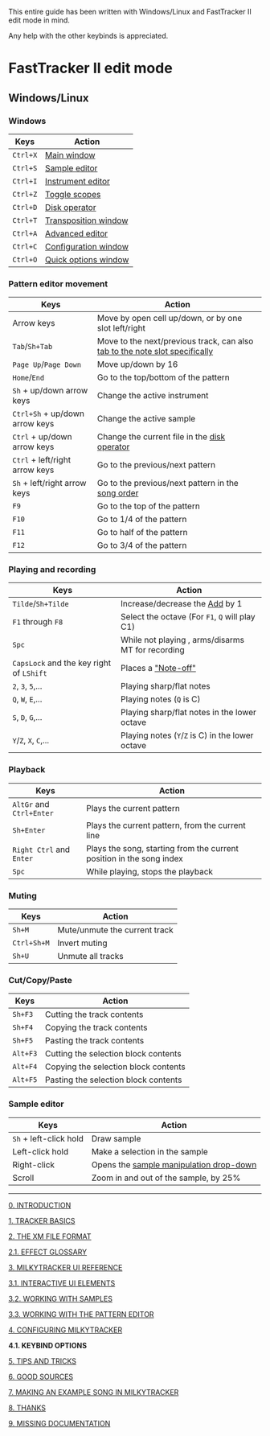 This entire guide has been written with Windows/Linux and FastTracker II edit mode in mind.

Any help with the other keybinds is appreciated.

# FastTracker II edit mode

## Windows/Linux

### Windows

| Keys | Action |
| -    | -      |
| `Ctrl+X` | [Main window](./ui.md#main-window) |
| `Ctrl+S` | [Sample editor](./ui.md#sample-editor) |
| `Ctrl+I` | [Instrument editor](./ui.md#instrument-editor) |
| `Ctrl+Z` | [Toggle scopes](./ui.md#scopes) |
| `Ctrl+D` | [Disk operator](./ui.md#disk-operations-window) |
| `Ctrl+T` | [Transposition window](./ui.md#transposition-window) |
| `Ctrl+A` | [Advanced editor](./ui.md#advanced-editor) |
| `Ctrl+C` | [Configuration window](./ui.md#configuration-window) |
| `Ctrl+O` | [Quick options window](./ui.md#quick-options-window) |

### Pattern editor movement

| Keys | Action |
| -    | -      |
| Arrow keys                     | Move by open cell up/down, or by one slot left/right |
| `Tab`/`Sh+Tab`                 | Move to the next/previous track, can also [tab to the note slot specifically](./config.md#tab-to-note) |
| `Page Up`/`Page Down`          | Move up/down by 16 |
| `Home`/`End`                   | Go to the top/bottom of the pattern |
| `Sh` + up/down arrow keys      | Change the active instrument |
| `Ctrl+Sh` + up/down arrow keys | Change the active sample |
| `Ctrl` + up/down arrow keys    | Change the current file in the [disk operator](./ui.md#disk-operations-window) |
| `Ctrl` + left/right arrow keys | Go to the previous/next pattern |
| `Sh` + left/right arrow keys   | Go to the previous/next pattern in the [song order](./xm.md#songs) |
| `F9`                           | Go to the top of the pattern |
| `F10`                          | Go to 1/4 of the pattern |
| `F11`                          | Go to half of the pattern |
| `F12`                          | Go to 3/4 of the pattern |

### Playing and recording

| Keys | Action |
| -    | -      |
| `Tilde`/`Sh+Tilde`                       | Increase/decrease the [Add](./ui.md#add) by 1 |
| `F1` through `F8`                        | Select the octave (For `F1`, `Q` will play C1) |
| `Spc`                                    | While not playing , arms/disarms MT for recording |
| `CapsLock` and the key right of `LShift` | Places a ["Note-off"](./xm.md#note-off) |
| `2`, `3`, `5`,...                        | Playing sharp/flat notes |
| `Q`, `W`, `E`,...                        | Playing notes (`Q` is C) |
| `S`, `D`, `G`,...                        | Playing sharp/flat notes in the lower octave |
| `Y`/`Z`, `X`, `C`,...                    | Playing notes (`Y`/`Z` is C) in the lower octave |

### Playback

| Keys | Action |
| -    | -      |
| `AltGr` and `Ctrl+Enter` | Plays the current pattern |
| `Sh+Enter`               | Plays the current pattern, from the current line |
| `Right Ctrl` and `Enter` | Plays the song, starting from the current position in the song index |
| `Spc`                    | While playing, stops the playback |

### Muting

| Keys | Action |
| -    | -      |
| `Sh+M`      | Mute/unmute the current track |
| `Ctrl+Sh+M` | Invert muting |
| `Sh+U`      | Unmute all tracks |

### Cut/Copy/Paste

| Keys | Action |
| -    | -      |
| `Sh+F3` | Cutting the track contents |
| `Sh+F4` | Copying the track contents |
| `Sh+F5` | Pasting the track contents |
| `Alt+F3` | Cutting the selection block contents |
| `Alt+F4` | Copying the selection block contents |
| `Alt+F5` | Pasting the selection block contents |

### Sample editor

| Keys | Action |
| -    | -      |
| `Sh` + left-click hold | Draw sample |
| Left-click hold        | Make a selection in the sample |
| Right-click            | Opens the [sample manipulation drop-down](./samples.md#sample-manipulation) |
| Scroll                 | Zoom in and out of the sample, by 25% |

---

[0. INTRODUCTION](./intro.md)

[1. TRACKER BASICS](./basics.md)

[2. THE XM FILE FORMAT](./xm.md)

[2.1. EFFECT GLOSSARY](./fx.md)

[3. MILKYTRACKER UI REFERENCE](./ui.md)

[3.1. INTERACTIVE UI ELEMENTS](./elems.md)

[3.2. WORKING WITH SAMPLES](./samples.md)

[3.3. WORKING WITH THE PATTERN EDITOR](./playlist.md)

[4. CONFIGURING MILKYTRACKER](./config.md)

**4.1. KEYBIND OPTIONS**

[5. TIPS AND TRICKS](./tips.md)

[6. GOOD SOURCES](./sources.md)

[7. MAKING AN EXAMPLE SONG IN MILKYTRACKER](./song.md)

[8. THANKS](./thanks.md)

[9. MISSING DOCUMENTATION](./missing.md)
